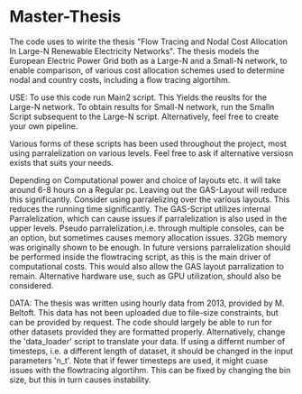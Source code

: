 # Master-Thesis
The code uses to wirite the thesis "Flow Tracing and Nodal Cost Allocation In Large-N Renewable Electricity Networks". The thesis models the European Electric Power Grid both as a Large-N and a Small-N network, to enable comparison, of various cost allocation schemes used to determine nodal and country costs, including a flow tracing algortihm.

USE:
To use this code run Main2 script. This Yields the reuslts for the Large-N network.
To obtain results for Small-N network, run the Smalln Script subsequent to the Large-N script.
Alternatively, feel free to create your own pipeline.


Various forms of these scripts has been used throughout the project, most using parralelization on various levels. Feel free to ask if alternative versiosn exists that suits your needs.

Depending on Computational power and choice of layouts etc. it will take around 6-8 hours on a Regular pc. Leaving out the GAS-Layout will reduce this significantly.
Consider using parralelizing over the various layouts. This reduces the running time significantly.
The GAS-Script utilizes internal Parralelization, which can cause issues if parralelization is also used in the upper levels. Pseudo parralelization,i.e. through multiple consoles, can be an option, but sometimes causes memory allocation issues. 32Gb memory was originally shown to be enough.
In future versions parralelization should be performed inside the flowtracing script, as this is the main driver of computational costs. This would also allow the GAS layout parralization to remain. Alternative hardware use, such as GPU utilization, should also be considered.

DATA:
The thesis was written using hourly data from 2013, provided by M. Beltoft. This data has not been uploaded due to file-size constraints, but can be provided by request. 
The code should largely be able to run for other datasets provided they are formatted properly. Alternatively, change the 'data_loader' script to translate your data.
If using a differnt number of timesteps, i.e. a different length of dataset, it should be changed in the input parameters 'n_t'. Note that if fewer timesteps are used, it might cuase issues with the flowtracing algortihm. This can be fixed by changing the bin size, but this in turn causes instability.
